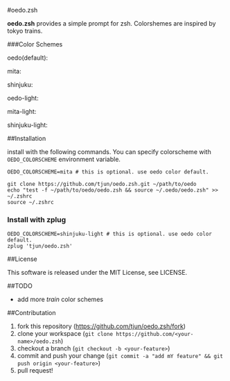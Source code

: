 #oedo.zsh

__oedo.zsh__ provides a simple prompt for zsh.
Colorshemes are inspired by tokyo trains.

###Color Schemes


oedo(default):

mita:

shinjuku:

oedo-light:

mita-light:

shinjuku-light:


##Installation

install with the following commands.
You can specify colorscheme with `OEDO_COLORSCHEME` environment variable.

```
OEDO_COLORSCHEME=mita # this is optional. use oedo color default.

git clone https://github.com/tjun/oedo.zsh.git ~/path/to/oedo
echo "test -f ~/path/to/oedo/oedo.zsh && source ~/.oedo/oedo.zsh" >> ~/.zshrc
source ~/.zshrc
```

### Install with zplug

```
OEDO_COLORSCHEME=shinjuku-light # this is optional. use oedo color default.
zplug 'tjun/oedo.zsh'
```

##License

This software is released under the MIT License, see LICENSE.

##TODO

  * add more *train* color schemes

##Contributation

  1. fork this repository (<https://github.com/tjun/oedo.zsh/fork>)
  2. clone your workspace (`git clone https://github.com/<your-name>/oedo.zsh`)
  3. checkout a branch (`git checkout -b <your-feature>`)
  4. commit and push your change (`git commit -a "add mY feature" && git push origin <your-feature>`)
  5. pull request!


